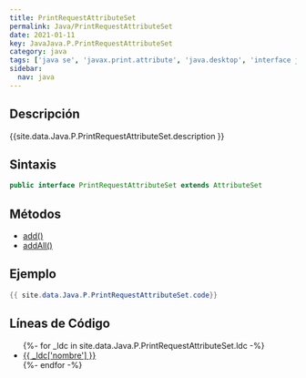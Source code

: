 ```yaml
---
title: PrintRequestAttributeSet
permalink: Java/PrintRequestAttributeSet
date: 2021-01-11
key: JavaJava.P.PrintRequestAttributeSet
category: java
tags: ['java se', 'javax.print.attribute', 'java.desktop', 'interface java', 'Java 1.0']
sidebar: 
  nav: java
---
```


## Descripción
{{site.data.Java.P.PrintRequestAttributeSet.description }}

## Sintaxis
~~~java
public interface PrintRequestAttributeSet extends AttributeSet
~~~

## Métodos
* [add()](/Java/PrintRequestAttributeSet/add)
* [addAll()](/Java/PrintRequestAttributeSet/addAll)

## Ejemplo
~~~java
{{ site.data.Java.P.PrintRequestAttributeSet.code}}
~~~

## Líneas de Código
<ul>
{%- for _ldc in site.data.Java.P.PrintRequestAttributeSet.ldc -%}
   <li>
       <a href="{{_ldc['url'] }}">{{ _ldc['nombre'] }}</a>
   </li>
{%- endfor -%}
</ul>
